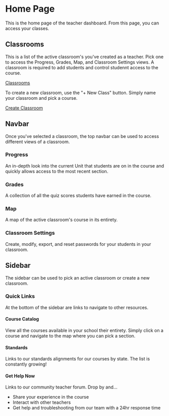 # Home Page

This is the home page of the teacher dashboard. From this page, you can access your classes.

## Classrooms

This is a list of the active classroom's you've created as a teacher. Pick one to access the Progress, Grades, Map, and Classroom Settings views. A classroom is required to add students and control studennt access to the course.

[Classrooms]()

To create a new classroom, use the "+ New Class" button. Simply name your classroom and pick a course.

[Create Classroom]()

## Navbar

Once you've selected a classroom, the top navbar can be used to access different views of a classroom.

### Progress

An in-depth look into the current Unit that students are on in the course and quickly allows access to the most recent section.

### Grades

A collection of all the quiz scores students have earned in the course.

### Map

A map of the active classroom's course in its entirety.

### Classroom Settings

Create, modify, export, and reset passwords for your students in your classroom.

## Sidebar

The sidebar can be used to pick an active classroom or create a new classroom.

### Quick Links

At the bottom of the sidebar are links to navigate to other resources.

#### Course Catalog

View all the courses available in your school their entirety. Simply click on a course and navigate to the map where you can pick a section.

#### Standards

Links to our standards alignments for our courses by state. The list is constantly growing!

#### Get Help Now

Links to our community teacher forum. Drop by and...

- Share your experience in the course
- Interact with other teachers
- Get help and troubleshooting from our team with a 24hr response time
